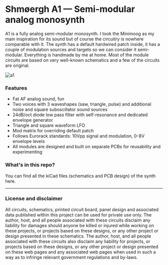 # Shmøergh A1 — Semi-modular analog monosynth

A1 is a fully analog semi-modular monosynth. I took the Minimoog as my main inspiration for its sound but of course the circuitry is nowhere comparable with it. The synth has a default hardwired patch inside, it has a couple of modulation sources and targets so we can consider it semi-modular. Everything is handmade by me at home. Most of the module circuits are based on very well-known schematics and a few of the circuits are original. 

![a1](https://user-images.githubusercontent.com/353959/149623386-b24a9bb8-e4bf-4763-90b9-f67211097202.jpeg)

### Features
- Fat AF analog sound, fun
- Two voices with 3 waveshapes (saw, triangle, pulse) and additional noise and square suboscillator sound sources
- 24dB/oct diode low pass filter with self-resonance and dedicated envelope generator
- Triangle and square waveform LFO
- Mod matrix for overriding default patch
- Follows Eurorack standards: 10Vpp signal and modulation, 0-8V envelope levels
- All modules are designed and built on separate PCBs for reusability and experimenting

### What's in this repo?
You can find all the kiCad files (schematics and PCB design) of the synth here.

---

### License and disclaimer
All circuits, schematics, printed circuit board, panel design and associated data published within this project can be used for private use only. The author, host, and all people associated with these circuits disclaim any liability for damages should anyone be killed or injured while working on these projects, or projects based on these designs, or any other project or design presented in these schematics. The author, host, and all people associated with these circuits also disclaim any liability for projects, or projects based on these designs, or any other project or design presented on these web pages and any associated web pages when used in such a way as to infringe relevant government regulations and by-laws.
